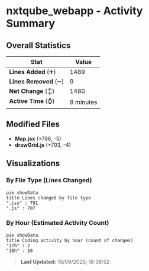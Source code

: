 # nxtqube_webapp - Activity Summary 

## Overall Statistics

| Stat                   | Value                                                             |
| ---------------------- | ----------------------------------------------------------------- |
| **Lines Added** (➕)   | 1489                                          |
| **Lines Removed** (➖) | 9                                        |
| **Net Change** (↕)    | 1480                |
| **Active Time** (⌚)   | 8 minutes |


## Modified Files
- **Map.jsx** (+786, -5)
- **drawGrid.js** (+703, -4)

## Visualizations

### By File Type (Lines Changed)

```mermaid
pie showData
title Lines changed by file type
".jsx" : 791
".js" : 707
```

### By Hour (Estimated Activity Count)

```mermaid
pie showData
title Coding activity by hour (count of changes)
"17h" : 2
"18h" : 10
```


> **Last Updated:** 10/09/2025, 18:38:52